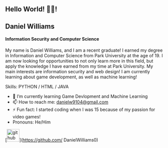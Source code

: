 ## Hello World! 👋🏽!
## Daniel Williams
#### Information Security and Computer Science
My name is Daniel Williams, and I am a recent graduate! I earned my degree in Information and Computer Science from Park University at the age of 19. I am now looking for opportunities to not only learn more in this field, but apply the knowledge I have earned from my time at Park University. My main interests are information security and web design! I am currently learning about game development, as well as machine learning!

Skills: PYTHON / HTML / JAVA

- 📖 I’m currently learning Game Devlopment and Machine Learning 
- 📫 How to reach me: danielw9104@gmail.com 
 - ⚡ Fun fact: I started coding when I was 15 because of my passion for video games! 
-  Pronouns: He/Him

[<img src='https://cdn.jsdelivr.net/npm/simple-icons@3.0.1/icons/github.svg' alt='github' height='40'>](https://github.com/ DanielWilliams0)  
